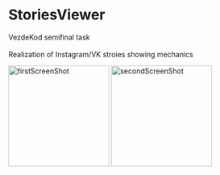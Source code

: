 # StoriesViewer
VezdeKod semifinal task <br/> <br/>
Realization of Instagram/VK stroies showing mechanics
<p>
<img src="https://user-images.githubusercontent.com/98749008/191175000-cb0e53a2-258f-4606-8345-1a53d4221a63.jpg" alt="firstScreenShot" width="200"/>
<img src="https://user-images.githubusercontent.com/98749008/191175004-1cdc5906-bdae-4de0-ad8f-30407e29e906.jpg" alt="secondScreenShot" width="200"/></p>
